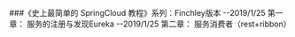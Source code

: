 ###《史上最简单的 SpringCloud 教程》系列：Finchley版本
--2019/1/25 第一章： 服务的注册与发现Eureka
--2019/1/25 第二章： 服务消费者（rest+ribbon）
